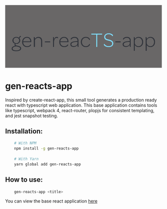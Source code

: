 <center>
<img src="media/gen-reacts-app.png"/>
</center>

# gen-reacts-app

Inspired by create-react-app, this small tool generates a production ready react with typescript web application.
This base application contains tools like typescript, webpack 4, react-router, plopjs for consistent templating, and jest snapshot testing.

## Installation:

```bash
    # With NPM
    npm install -g gen-reacts-app

    # With Yarn
    yarn global add gen-reacts-app
```

## How to use:

```bash
    gen-reacts-app <title>
```

You can view the base react application [here](https://github.com/roger-king/gen-reacts-app/tree/master/base)
